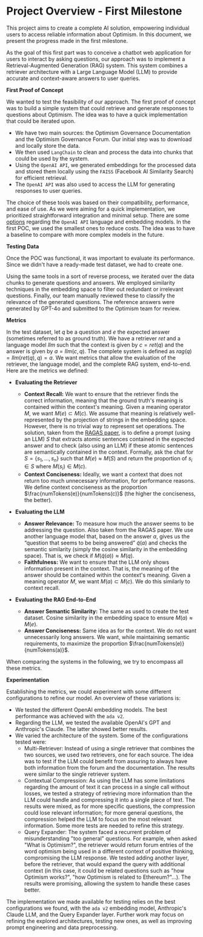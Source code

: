 # Project Overview - First Milestone

This project aims to create a complete AI solution, empowering individual users to access reliable information about Optimism. In this document, we present the progress made in the first milestone.

As the goal of this first part was to conceive a chatbot web application for users to interact by asking questions, our approach was to implement a Retrieval-Augmented Generation (RAG) system. This system combines a retriever architecture with a Large Language Model (LLM) to provide accurate and context-aware answers to user queries.

**First Proof of Concept**

We wanted to test the feasibility of our approach. The first proof of concept was to build a simple system that could retrieve and generate responses to questions about Optimism. The idea was to have a quick implementation that could be iterated upon.

- We have two main sources: the Optimism Governance Documentation and the Optimism Governance Forum. Our initial step was to download and locally store the data.
- We then used `LangChain` to clean and process the data into chunks that could be used by the system.
- Using the `OpenAI API`, we generated embeddings for the processed data and stored them locally using the `FAISS` (Facebook AI Similarity Search) for efficient retrieval.
- The `OpenAI API` was also used to access the LLM for generating responses to user queries.

The choice of these tools was based on their compatibility, performance, and ease of use. As we were aiming for a quick implementation, we prioritized straightforward integration and minimal setup. There are some [options](https://openai.com/api/pricing/) regarding the `OpenAI API` language and embedding models. In the first POC, we used the smallest ones to reduce costs. The idea was to have a baseline to compare with more complex models in the future.

**Testing Data**

Once the POC was functional, it was important to evaluate its performance. Since we didn't have a ready-made test dataset, we had to create one.

Using the same tools in a sort of reverse process, we iterated over the data chunks to generate questions and answers. We employed similarity techniques in the embedding space to filter out redundant or irrelevant questions. Finally, our team manually reviewed these to classify the relevance of the generated questions. The reference answers were generated by GPT-4o and submitted to the Optimism team for review.

**Metrics**

In the test dataset, let $q$ be a question and $e$ the expected answer (sometimes referred to as ground truth). We have a retriever $ret$ and a language model $llm$ such that the context is given by $c = ret(q)$ and the answer is given by $a = llm(c, q)$. The complete system is defined as $rag(q) = llm(ret(q), q) = a$. We want metrics that allow the evaluation of the retriever, the language model, and the complete RAG system, end-to-end. Here are the metrics we defined:

- **Evaluating the Retriever**
  - **Context Recall:** We want to ensure that the retriever finds the correct information, meaning that the ground truth's meaning is contained within the context's meaning. Given a meaning operator $M$, we want $M(e) \subset M(c)$. We assume that meaning is relatively well-represented by the projection of strings in the embedding space. However, there is no trivial way to represent set operations. The solution, taken from the [RAGAS paper](https://aclanthology.org/2024.eacl-demo.16.pdf), is to define a prompt (using an LLM) $S$ that extracts atomic sentences contained in the expected answer and to check (also using an LLM) if these atomic sentences are semantically contained in the context. Formally, ask the chat for $S = \{s_1, …, s_n\}$ such that $M(e) \approx M(S)$ and return the proportion of $s_i \in S$ where $M(s_i) \in M(c)$.
  - **Context Conciseness:** Ideally, we want a context that does not return too much unnecessary information, for performance reasons. We define context conciseness as the proportion $\frac{numTokens(e)}{numTokens(c)}$ (the higher the conciseness, the better).

- **Evaluating the LLM**
  - **Answer Relevance:** To measure how much the answer seems to be addressing the question. Also taken from the RAGAS paper. We use another language model that, based on the answer $a$, gives us the “question that seems to be being answered” $\tilde{q}(a)$ and checks the semantic similarity (simply the cosine similarity in the embedding space). That is, we check if $M(\tilde{q}(a)) \approx M(q)$.
  - **Faithfulness:** We want to ensure that the LLM only shows information present in the context. That is, the meaning of the answer should be contained within the context's meaning. Given a meaning operator $M$, we want $M(a) \subset M(c)$. We do this similarly to context recall.

- **Evaluating the RAG End-to-End**
  - **Answer Semantic Similarity:** The same as used to create the test dataset. Cosine similarity in the embedding space to ensure $M(a) \approx M(e)$.
  - **Answer Conciseness:** Same idea as for the context. We do not want unnecessarily long answers. We want, while maintaining semantic requirements, to maximize the proportion $\frac{numTokens(e)}{numTokens(a)}$.

When comparing the systems in the following, we try to encompass all these metrics.

**Experimentation**

Establishing the metrics, we could experiment with some different configurations to refine our model. An overview of these variations is:

- We tested the different OpenAI embedding models. The best performance was achieved with the `ada v2`.
- Regarding the LLM, we tested the available OpenAI's GPT and Anthropic's Claude. The latter showed better results.
- We varied the architecture of the system. Some of the configurations tested were:
    - Multi-Retriever: Instead of using a single retriever that combines the two sources, we used two retrievers, one for each source. The idea was to test if the LLM could benefit from assuring to always have both information from the forum and the documentation. The results were similar to the single retriever system.
    - Contextual Compression: As using the LLM has some limitations regarding the amount of text it can process in a single call without losses, we tested a strategy of retrieving more information than the LLM could handle and compressing it into a single piece of text. The results were mixed, as for more specific questions, the compression could lose relevant information; for more general questions, the compression helped the LLM to focus on the most relevant information. Some more tests are needed to refine this strategy.
    - Query Expander: The system faced a recurrent problem of misunderstanding "too general" questions. For example, when asked "What is Optimism?", the retriever would return forum entries of the word optimism being used in a different context of positive thinking, compromising the LLM response. We tested adding another layer, before the retriever, that would expand the query with additional context (in this case, it could be related questions such as "how Optimism works?", "how Optimism is related to Ethereum?"...). The results were promising, allowing the system to handle these cases better.

The implementation we made available for testing relies on the best configurations we found, with the `ada v2` embedding model, Anthropic's Claude LLM, and the Query Expander layer. Further work may focus on refining the explored architectures, testing new ones, as well as improving prompt engineering and data preprocessing.